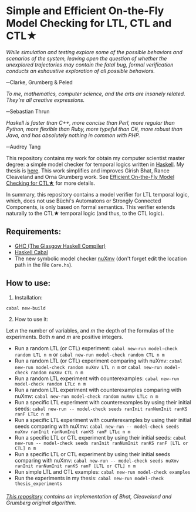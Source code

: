 # Simple and Efficient On-the-Fly Model Checking for LTL, CTL and CTL★

_While simulation and testing explore some of the possible behaviors and scenarios of the system, leaving open the question of whether the unexplored trajectories may contain the fatal bug, formal verification conducts an exhaustive exploration of all possible behaviors._

─Clarke, Grumberg & Peled


_To me, mathematics, computer science, and the arts are insanely related. They’re all creative expressions._

─Sebastian Thrun


_Haskell is faster than C++, more concise than Perl, more regular than Python, more flexible than Ruby, more typeful than C#, more robust than Java, and has absolutely nothing in common with PHP._

─Audrey Tang

This repository contains my work for obtain my computer scientist master degree: a simple model checker
for temporal logics written in [Haskell](https://www.haskell.org/).
My thesis is [here](http://132.248.9.195/ptd2018/octubre/0781565/Index.html).
This work simplifies and improves Girish Bhat, Rance Cleaveland and Orna Grumberg work.
See [Efficient On-the-Fly Model Checking for CTL★](https://www.semanticscholar.org/paper/Eecient-On-the-fly-Model-Checking-for-Ctl-Bhat-Cleaveland/e7dbc6e9ff14c98d61af98247e79a3b2058cbfff) for more details.

In summary, this repository contains a model verifier for LTL temporal logic, which, does not use Büchi's 
Automatons or Strongly Connected Components, is only based on formal semantics.
This verifier extends naturally to the CTL★ temporal logic (and thus, to the CTL logic).


## Requirements:

* [GHC (The Glasgow Haskell Compiler)](https://www.haskell.org/ghc/)
* [Haskell Cabal](https://www.haskell.org/cabal/)
* The new symbolic model checker [nuXmv](https://nuxmv.fbk.eu/)
(don't forget edit the location path in the file `Core.hs`).

## How to use:

1. Installation:

`cabal new-build`

2. How to use it:

Let _n_ the number of variables, and _m_ the depth of the formulas of the experiments. Both
_n_ and _m_ are positive integers.

   * Run a random LTL (or CTL) experiment: `cabal new-run model-check random LTL n m` or `cabal new-run model-check random CTL n m`
   * Run a random LTL (or CTL) experiment comparing with nuXmv: `cabal new-run model-check random nuXmv LTL n m` or `cabal new-run model-check random nuXmv CTL n m`
   * Run a random LTL experiment with counterexamples: `cabal new-run model-check random LTLc n m`
   * Run a random LTL experiment with counterexamples comparing with nuXmv: `cabal new-run model-check random nuXmv LTLc n m`
   * Run a specific LTL experiment with counterexamples by using their initial seeds: `cabal new-run -- model-check seeds ranInit ranNumInit ranKS ranF LTLc n m`
   * Run a specific LTL experiment with counterexamples by using their initial seeds comparing with nuXmv: `cabal new-run -- model-check seeds nuXmv ranInit ranNumInit ranKS ranF LTLc n m`
   * Run a specific LTL or CTL experiment by using their initial seeds: `cabal new-run -- model-check seeds ranInit ranNumInit ranKS ranF [LTL or CTL] n m`
   * Run a specific LTL or CTL experiment by using their initial seeds comparing with nuXmv: `cabal new-run -- model-check seeds nuXmv ranInit ranNumInit ranKS ranF [LTL or CTL] n m`
   * Run simple LTL and CTL examples: `cabal new-run model-check examples`
   * Run the experiments in my thesis: `cabal new-run model-check thesis_experiments` 

###### [This repository](https://github.com/spidermoy/OnTheFly_ModelChecking) contains an implementation of Bhat, Cleaveland and Grumberg original algorithm.
